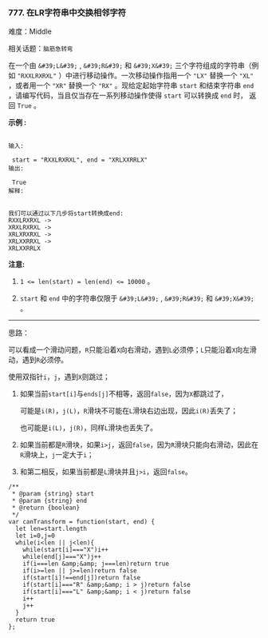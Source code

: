### 777. 在LR字符串中交换相邻字符

难度：Middle

相关话题：`脑筋急转弯`

在一个由  `&#39;L&#39;`  ,  `&#39;R&#39;`  和  `&#39;X&#39;`  三个字符组成的字符串（例如 `"RXXLRXRXL"` ）中进行移动操作。一次移动操作指用一个 `"LX"` 替换一个 `"XL"` ，或者用一个 `"XR"` 替换一个 `"RX"` 。现给定起始字符串 `start` 和结束字符串 `end` ，请编写代码，当且仅当存在一系列移动操作使得 `start` 可以转换成 `end` 时， 返回 `True` 。



**示例 :** 





```

输入:

 start = "RXXLRXRXL", end = "XRLXXRRLX"
输出:

 True
解释:


我们可以通过以下几步将start转换成end:
RXXLRXRXL ->
XRXLRXRXL ->
XRLXRXRXL ->
XRLXXRRXL ->
XRLXXRRLX

```


**注意:** 




1.  `1 <= len(start) = len(end) <= 10000` 。

2.  `start` 和 `end` 中的字符串仅限于 `&#39;L&#39;` ,  `&#39;R&#39;` 和 `&#39;X&#39;` 。






-----

思路：

可以看成一个滑动问题，`R`只能沿着`X`向右滑动，遇到`L`必须停；`L`只能沿着`X`向左滑动，遇到`R`必须停。

使用双指针`i`，`j`，遇到`X`则跳过；

1. 如果当前`start[i]`与`ends[j]`不相等，返回`false`，因为`X`都跳过了，

    可能是`i(R)`，`j(L)`，`R`滑块不可能在`L`滑块右边出现，因此`i(R)`丢失了；
    
    也可能是`i(L)`，`j(R)`，同样`L`滑块也丢失了。

2. 如果当前都是`R`滑块，如果`i>j`，返回`false`，因为`R`滑块只能向右滑动，因此在`R`滑块上，`j`一定大于`i`；

3. 和第二相反，如果当前都是`L`滑块并且`j>i`，返回`false`。


```
/**
 * @param {string} start
 * @param {string} end
 * @return {boolean}
 */
var canTransform = function(start, end) {
  let len=start.length
  let i=0,j=0
  while(i<len || j<len){
    while(start[i]==="X")i++
    while(end[j]==="X")j++
    if(i===len &amp;&amp; j===len)return true
    if(i>=len || j>=len)return false
    if(start[i]!==end[j])return false
    if(start[i]==="R" &amp;&amp; i > j)return false
    if(start[i]==="L" &amp;&amp; i < j)return false
    i++
    j++
  }
  return true
};



```

